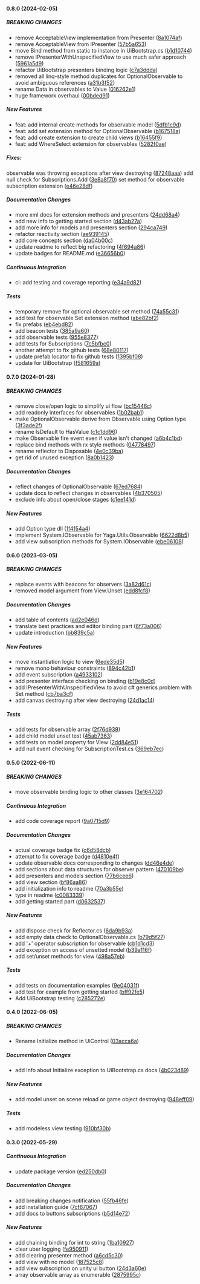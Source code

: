 #### 0.8.0 (2024-02-05)

##### BREAKING CHANGES
* remove AcceptableView implementation from Presenter ([8a1074af](https://github.com/AngryRectangle/Yaga/commit/8a1074af59047041089dadd80ca81d29d5e4a893))
* remove AcceptableView from IPresenter ([57b5a653](https://github.com/AngryRectangle/Yaga/commit/57b5a6531a8626fe7a601216d57dfd2a8edc4ed2))
* move Bind method from static to instance in UiBootstrap.cs ([b1d10744](https://github.com/AngryRectangle/Yaga/commit/b1d1074404d0c8f1e831a849deadff8bd48650df))
* remove IPresenterWithUnspecifiedView to use much safer approach ([5961a5d9](https://github.com/AngryRectangle/Yaga/commit/5961a5d9b0d0600a9d9f017eab2b4b493a073fb0))
* refactor UiBootstrap presenters binding logic ([c7a3ddda](https://github.com/AngryRectangle/Yaga/commit/c7a3ddda5a1d5e78b7c1e81bb3f9af48facaa047))
* removed all linq-style method duplicates for OptionalObservable to avoid ambiguous references ([a31b3f52](https://github.com/AngryRectangle/Yaga/commit/a31b3f528673628885d5b28cf2370ce17f5610d6))
* rename Data in observables to Value ([016262e1](https://github.com/AngryRectangle/Yaga/commit/016262e179751c7a8a4be3661c4634d86583f7f5))
* huge framework overhaul ([00bded91](https://github.com/AngryRectangle/Yaga/commit/00bded915a4ce5167233f54541298937030834d8))

##### New Features
* feat: add internal create methods for observable model ([5dfb1c9d](https://github.com/AngryRectangle/Yaga/commit/5dfb1c9ddb14e64fb2658dd5473dc5beef7f487c))
* feat: add set extension method for OptionalObservable ([b167518a](https://github.com/AngryRectangle/Yaga/commit/b167518a59341c658f3c9b7104cb13626d7834a3))
* feat: add create extension to create child views ([b16455f9](https://github.com/AngryRectangle/Yaga/commit/b16455f9ab81bb9c95320c00acff7d0d85e40e65))
* feat: add WhereSelect extension for observables ([5282f0ae](https://github.com/AngryRectangle/Yaga/commit/5282f0aec1570dcd96b266ad56db2750781b7c75))

##### Fixes:
observable was throwing exceptions after view destroying ([87248aaa](https://github.com/AngryRectangle/Yaga/commit/87248aaa60308b6a8859938ddea5e78ad9419347))
add null check for Subscriptions.Add ([3e8a8f70](https://github.com/AngryRectangle/Yaga/commit/3e8a8f70dcd64210757480da4ec146493d53ff5d))
set method for observable subscription extension ([e46e28df](https://github.com/AngryRectangle/Yaga/commit/e46e28dff5e9a0ed9568c253253c59f421af3467))

##### Documentation Changes
* more xml docs for extension methods and presenters ([24dd68a4](https://github.com/AngryRectangle/Yaga/commit/24dd68a4d5b07d36a85842387f62d4fcda1433fb))
* add new info to getting started section ([d43ab27a](https://github.com/AngryRectangle/Yaga/commit/d43ab27a2a2a2965af19e6e17314d26988a5d251))
* add more info for models and presenters section ([294ca749](https://github.com/AngryRectangle/Yaga/commit/294ca749ade6b14f7fddc9092f16620ef615e3d6))
* refactor reactivity section ([ae939145](https://github.com/AngryRectangle/Yaga/commit/ae939145d9b64886023660b573d6448b08d103ec))
* add core concepts section ([da04b00c](https://github.com/AngryRectangle/Yaga/commit/da04b00ca1e7cc01d1a98d94ab83117f1ef0d50d))
* update readme to reflect big refactoring ([4f694a86](https://github.com/AngryRectangle/Yaga/commit/4f694a86d6d944b1bb265678a5b553d4fac5f8ed))
* update badges for README.md ([e36656b0](https://github.com/AngryRectangle/Yaga/commit/e36656b09cedf99d56174f36d581fe830b2dd392))

##### Continuous Integration
* ci: add testing and coverage reporting ([e34a9d82](https://github.com/AngryRectangle/Yaga/commit/e34a9d82a84021a2504ab9b8593f042f8690df19))

##### Tests
* temporary remove for optional observable set method ([74a55c31](https://github.com/AngryRectangle/Yaga/commit/74a55c31de7da9856f79d1cd3130e6778f8b11b5))
* add test for observable Set extension method ([abe82bf2](https://github.com/AngryRectangle/Yaga/commit/abe82bf2351e408f90d248eb0b4c88379a424b69))
* fix prefabs ([eb4ebd82](https://github.com/AngryRectangle/Yaga/commit/eb4ebd8260a7137d40f6e504e13cc4817a3607f3))
* add beacon tests ([385a9a60](https://github.com/AngryRectangle/Yaga/commit/385a9a60f406b073afbb33de1b3fd9a0de6e2f7d))
* add observable tests ([955e8377](https://github.com/AngryRectangle/Yaga/commit/955e837727f90fd3f5e257e739d427f31252d51e))
* add tests for Subscriptions ([7c5bfbc0](https://github.com/AngryRectangle/Yaga/commit/7c5bfbc0e63fe411b4e966f08634dfcfdccec116))
* another attempt to fix github tests ([68e80117](https://github.com/AngryRectangle/Yaga/commit/68e8011709f77d47944a420d22c116f67fed1ebe))
* update prefab locator to fix github tests ([1395bf08](https://github.com/AngryRectangle/Yaga/commit/1395bf08d406412788958e2623892b62098ffd36))
* update for UiBootstrap ([f581659a](https://github.com/AngryRectangle/Yaga/commit/f581659ac748affdc66cf3c903f83c0e6963ccc2))

#### 0.7.0 (2024-01-28)

##### BREAKING CHANGES

* remove close/open logic to simplify ui flow ([bc15446c](https://github.com/AngryRectangle/Yaga/commit/bc15446c6deb1c37b30d8441b498f77dd40b3123))
* add readonly interfaces for observables ([1b02bab1](https://github.com/AngryRectangle/Yaga/commit/1b02bab199bcfa1d486943b57d6641c070f7a885))
* make OptionalObservable derive from Observable using Option type ([3f3ade2f](https://github.com/AngryRectangle/Yaga/commit/3f3ade2f9b8df00c0d8787594c25836137c6120d))
* rename IsDefault to HasValue ([c1c1dd96](https://github.com/AngryRectangle/Yaga/commit/c1c1dd966384aaf330a4d747c3ccc25401f6862f))
* make Observable fire event even if value isn't changed ([a6b4c1bd](https://github.com/AngryRectangle/Yaga/commit/a6b4c1bd8e4a3b42bdd317afc81f4ebcf3e14c89))
* replace bind methods with rx style methods ([04778497](https://github.com/AngryRectangle/Yaga/commit/047784976f72a88d2a69b44e7b2fe69b0b9fc026))
* rename reflector to Disposable ([4e0c39ba](https://github.com/AngryRectangle/Yaga/commit/4e0c39ba15397ec5d51f04a46c4a7ff12892c4d7))
* get rid of unused exception ([8a0b1423](https://github.com/AngryRectangle/Yaga/commit/8a0b142334f26e48782b513177daac9b01a0d875))

##### Documentation Changes

* reflect changes of OptionalObservable ([67ed7684](https://github.com/AngryRectangle/Yaga/commit/67ed76841600aaff50ee4c312aaddc9e347aef02))
* update docs to reflect changes in observables ([4b370505](https://github.com/AngryRectangle/Yaga/commit/4b3705057c71991397832d4b6c7ba3044640af83))
* exclude info about open/close stages ([c1ee141d](https://github.com/AngryRectangle/Yaga/commit/c1ee141d0d498ef5f7e28eec1228908b0f87090a))

##### New Features

* add Option type dll ([1f4154a4](https://github.com/AngryRectangle/Yaga/commit/1f4154a4c519d8b711adba69a599e91e133ef76b))
* implement System.IObservable for Yaga.Utils.Observable ([6622d8b5](https://github.com/AngryRectangle/Yaga/commit/6622d8b54590dcc567d18e9ffb45f7a53c77a2b0))
* add view subscription methods for System.IObservable ([ebe06108](https://github.com/AngryRectangle/Yaga/commit/ebe0610866576c2584085b15ee4e9d1e8d6d9918))

#### 0.6.0 (2023-03-05)

##### BREAKING CHANGES

  * replace events with beacons for observers ([3a82d61c](https://github.com/AngryRectangle/Yaga/commit/3a82d61cf37ea4a73bffd5c2d0d06d4e6749cf0f))
  * removed model argument from View.Unset ([edd8fcf8](https://github.com/AngryRectangle/Yaga/commit/edd8fcf819c9a35d27e38c4e6c87b9b128c68baf))

##### Documentation Changes

  * add table of contents ([ad2e046d](https://github.com/AngryRectangle/Yaga/commit/ad2e046d73c4e4cafd4cbe2fbb4793534c092d99))
  * translate best practices and editor binding part ([6f73a006](https://github.com/AngryRectangle/Yaga/commit/6f73a006e34c54559bf737bc7e89b1bce1498fb3))
  * update introduction ([bb839c5a](https://github.com/AngryRectangle/Yaga/commit/bb839c5a335cff17fe1a00def6be2a4f8a317ef7))

##### New Features

  * move instantiation logic to view ([6ede35d5](https://github.com/AngryRectangle/Yaga/commit/6ede35d5717b0d9fa48759e71c89a990d7280b1f))
  * remove mono behaviour constraints ([894c42b1](https://github.com/AngryRectangle/Yaga/commit/894c42b1bbe75d4418bf9fbcda6edfef28cdbd35))
  * add event subscription ([a4933102](https://github.com/AngryRectangle/Yaga/commit/a4933102b4ec820cbf67dd6bc6df9277ef8c9032))
  * add presenter interface checking on binding ([b19e8c0d](https://github.com/AngryRectangle/Yaga/commit/b19e8c0de007aa47b749e5284f05c2de0985fa8e))
  * add IPresenterWithUnspecifiedView to avoid c# generics problem with Set method ([cb7ba3cf](https://github.com/AngryRectangle/Yaga/commit/cb7ba3cf24da47f91a0bf6f4d9446f047f193ec8))
  * add canvas destroying after view destroying ([24d1ac14](https://github.com/AngryRectangle/Yaga/commit/cb7ba3cf24da47f91a0bf6f4d9446f047f193ec8))

##### Tests

  * add tests for observable array ([2f76d939](https://github.com/AngryRectangle/Yaga/commit/2f76d93965a3bde562c8e4bea074770ad54578b0))
  * add child model unset test ([45ab7363](https://github.com/AngryRectangle/Yaga/commit/45ab7363a9c1fa31ea0d735821241833a93fb0ca))
  * add tests on model property for View ([2dd84e51](https://github.com/AngryRectangle/Yaga/commit/2dd84e51345ccf917f5b1b7d03fd8515bf331665))
  * add null event checking for SubscriptionTest.cs ([369eb7ec](https://github.com/AngryRectangle/Yaga/commit/369eb7eceed9dcdb19b91165afa07d1527409a64))

#### 0.5.0 (2022-06-11)

##### BREAKING CHANGES

*  move observable binding logic to other classes ([3e164702](https://github.com/AngryRectangle/Yaga/commit/3e164702c15358335e0c856872ea0ad6d6234fef))

##### Continuous Integration

*  add code coverage report ([9a0715d9](https://github.com/AngryRectangle/Yaga/commit/9a0715d9100b465d39f42f9676a190ef497b565e))

##### Documentation Changes

*  actual coverage badge fix ([c6d58dcb](https://github.com/AngryRectangle/Yaga/commit/c6d58dcb9c0a6d0626b500c8204c73fc4202c3f7))
*  attempt to fix coverage badge ([d4810e4f](https://github.com/AngryRectangle/Yaga/commit/d4810e4fbccc0624ff8cd4f11357d87f076cd7bc))
*  update observable docs corresponding to changes ([dd46e4de](https://github.com/AngryRectangle/Yaga/commit/dd46e4deee3b80286d03447918e668158d806cdc))
*  add sections about data structures for observer pattern ([470109be](https://github.com/AngryRectangle/Yaga/commit/470109bed6bfb9c69886bec3eb0929f635f6b6b2))
*  add presenters and models section ([77b6cee6](https://github.com/AngryRectangle/Yaga/commit/77b6cee68b10c6fb3681f453a760c2b0c64634f7))
*  add view section ([bf86aa86](https://github.com/AngryRectangle/Yaga/commit/bf86aa86d494361fd16284e63bb82a87f6afbca2))
*  add initialization info to readme ([70a3b55e](https://github.com/AngryRectangle/Yaga/commit/70a3b55e825f69b7b7980dd77546d36cdb36ca45))
*  type in readme ([c0083339](https://github.com/AngryRectangle/Yaga/commit/c0083339dd18c36717a4e081218a7eba0e81bc89))
*  add getting started part ([d0632537](https://github.com/AngryRectangle/Yaga/commit/d06325378f1772e6e2f68b74ee21636e04ef2a63))

##### New Features

*  add dispose check for Reflector.cs ([6da9b93a](https://github.com/AngryRectangle/Yaga/commit/6da9b93a984c75736c302d6e4830a8a8f444c29c))
*  add empty data check to OptionalObservable.cs ([b79d5f27](https://github.com/AngryRectangle/Yaga/commit/b79d5f27eb57e5bbffd652a1b088b923cdd463e3))
*  add '+' operator subscription for observable ([cb1d1cd3](https://github.com/AngryRectangle/Yaga/commit/cb1d1cd3a03f56eff060cb27ba8fcada8d93edf1))
*  add exception on access of unsetted model ([b39a116f](https://github.com/AngryRectangle/Yaga/commit/b39a116f1e9e5f4065f15c2881255e5d6581e703))
*  add set/unset methods for view ([498a57eb](https://github.com/AngryRectangle/Yaga/commit/498a57eba061a2e6b355a46fcc5bb56f0fb319ed))

##### Tests

*  add tests on documentation examples ([9e04031f](https://github.com/AngryRectangle/Yaga/commit/9e04031f8ee27e2bdd18664c0b78ca8f06771720))
*  add test for example from getting started ([bff92fe5](https://github.com/AngryRectangle/Yaga/commit/bff92fe51df9b8f45344d18b3212215f1ef23581))
*  Add UiBootstrap testing ([c285272e](https://github.com/AngryRectangle/Yaga/commit/c285272e08cad53d72d85ccb4066816eef2138c4))

#### 0.4.0 (2022-06-05)

##### BREAKING CHANGES

*  Rename Initialize method in UiControl ([03acca6a](https://github.com/AngryRectangle/Yaga/commit/03acca6a51cad8858d6e9ab40e039620b03a996f))

##### Documentation Changes

*  add info about Initialize exception to UiBootstrap.cs docs ([4b023d89](https://github.com/AngryRectangle/Yaga/commit/4b023d895a9671b5b0a62c1d948807d561c127bd))

##### New Features

*  add model unset on scene reload or game object destroying ([948eff09](https://github.com/AngryRectangle/Yaga/commit/948eff0990c5965b00e9fc52c6dd953ded590dbe))

##### Tests

*  add modeless view testing ([910bf30b](https://github.com/AngryRectangle/Yaga/commit/910bf30bb6d7de8c5bc6d5dec30c3251cb674182))

#### 0.3.0 (2022-05-29)

##### Continuous Integration

*  update package version ([ed250db0](https://github.com/AngryRectangle/Yaga/commit/ed250db0102ae6c6d5cb6e93bdfd8fe94fb03ed8))

##### Documentation Changes

*  add breaking changes notification ([55fb46fe](https://github.com/AngryRectangle/Yaga/commit/55fb46fe4b3c4edde4682d77b2cfe0a6b7994916))
*  add installation guide ([7cf67067](https://github.com/AngryRectangle/Yaga/commit/7cf6706761c009e7a399d556b293f3a92929171a))
*  add docs to buttons subscriptions ([b5d14e72](https://github.com/AngryRectangle/Yaga/commit/b5d14e72a0acfddc9fe1f8286d5d37b7f10a7902))

##### New Features

*  add chaining binding for int to string ([1ba10927](https://github.com/AngryRectangle/Yaga/commit/1ba109274dee6ba0d20a98cada4cdd027a3dd318))
*  clear uber logging ([fe950911](https://github.com/AngryRectangle/Yaga/commit/fe9509111a675d466d04a43c2242f46730f7a065))
*  add clearing presenter method ([a6cd5c30](https://github.com/AngryRectangle/Yaga/commit/a6cd5c30148bc2cf58c2c52cdcd4893696894d00))
*  add view with no model ([187525c8](https://github.com/AngryRectangle/Yaga/commit/187525c85ebb673ac4d49f93b54a73e1888e0c93))
*  add view subscription on unity ui button ([24d3a60e](https://github.com/AngryRectangle/Yaga/commit/24d3a60ec6fc7bba16f2c8b40dff5150e6e055a7))
*  array observable array as enumerable ([2875995c](https://github.com/AngryRectangle/Yaga/commit/2875995c8caba867f23b7d696be9ce0c2049b4b4))

